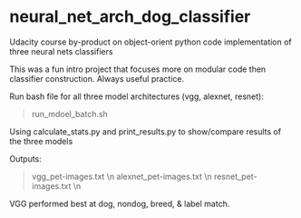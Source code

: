 # neural_net_arch_dog_classifier
Udacity course by-product on object-orient python code implementation of three neural nets classifiers

This was a fun intro project that focuses more on modular code then classifier construction. Always useful practice.

Run bash file for all three model architectures (vgg, alexnet, resnet):
> run_mdoel_batch.sh

Using calculate_stats.py and print_results.py to show/compare results of the three models

Outputs: 
> vgg_pet-images.txt \n
> alexnet_pet-images.txt \n
> resnet_pet-images.txt \n

VGG performed best at dog, nondog, breed, & label match. 
